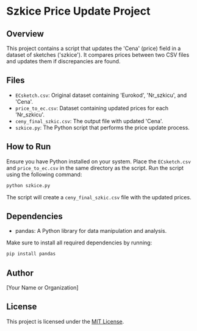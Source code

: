 
# Szkice Price Update Project

## Overview
This project contains a script that updates the 'Cena' (price) field in a dataset of sketches ('szkice').
It compares prices between two CSV files and updates them if discrepancies are found.

## Files
- `ECsketch.csv`: Original dataset containing 'Eurokod', 'Nr_szkicu', and 'Cena'.
- `price_to_ec.csv`: Dataset containing updated prices for each 'Nr_szkicu'.
- `ceny_final_szkic.csv`: The output file with updated 'Cena'.
- `szkice.py`: The Python script that performs the price update process.

## How to Run
Ensure you have Python installed on your system. Place the `ECsketch.csv` and `price_to_ec.csv` in the same directory as the script. Run the script using the following command:

```sh
python szkice.py
```

The script will create a `ceny_final_szkic.csv` file with the updated prices.

## Dependencies
- pandas: A Python library for data manipulation and analysis.

Make sure to install all required dependencies by running:

```sh
pip install pandas
```

## Author
[Your Name or Organization]

## License
This project is licensed under the [MIT License](LICENSE).

